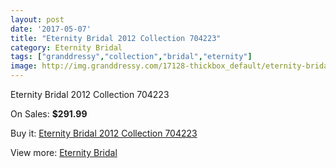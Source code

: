 ```yaml
---
layout: post
date: '2017-05-07'
title: "Eternity Bridal 2012 Collection 704223"
category: Eternity Bridal
tags: ["granddressy","collection","bridal","eternity"]
image: http://img.granddressy.com/17128-thickbox_default/eternity-bridal-2012-collection-704223.jpg
---
```

Eternity Bridal 2012 Collection 704223

On Sales: **$291.99**
<a href="https://www.granddressy.com/en/eternity-bridal/16130-eternity-bridal-2012-collection-704223.html"><amp-img layout="responsive" width="600" height="600" src="//img.granddressy.com/17128-thickbox_default/eternity-bridal-2012-collection-704223.jpg" alt="Eternity Bridal 2012 Collection 704223 0" /></a>

Buy it: [Eternity Bridal 2012 Collection 704223](https://www.granddressy.com/en/eternity-bridal/16130-eternity-bridal-2012-collection-704223.html "Eternity Bridal 2012 Collection 704223")

View more: [Eternity Bridal](https://www.granddressy.com/en/288-eternity-bridal "Eternity Bridal")